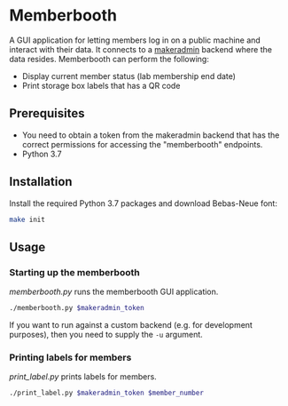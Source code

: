 # Memberbooth

A GUI application for letting members log in on a public machine and interact with their data. It connects to a [makeradmin](https://github.com/makerspace/makeradmin) backend where the data resides. Memberbooth can perform the following:
* Display current member status (lab membership end date)
* Print storage box labels that has a QR code

## Prerequisites

* You need to obtain a token from the makeradmin backend that has the correct permissions for accessing the "memberbooth" endpoints.
* Python 3.7

## Installation

Install the required Python 3.7 packages and download Bebas-Neue font:

```bash
make init
```

## Usage

### Starting up the memberbooth
*memberbooth.py* runs the memberbooth GUI application.

```bash
./memberbooth.py $makeradmin_token
```

If you want to run against a custom backend (e.g. for development purposes), then you need to supply the `-u` argument.

### Printing labels for members
*print_label.py* prints labels for members.

```bash
./print_label.py $makeradmin_token $member_number
```
